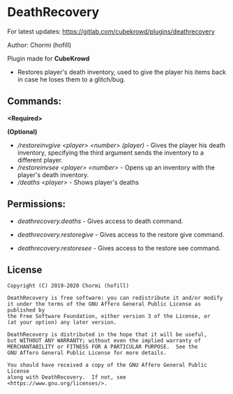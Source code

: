 # DeathRecovery
For latest updates: https://gitlab.com/cubekrowd/plugins/deathrecovery

Author: Chormi (hofill)

Plugin made for **CubeKrowd**
 - Restores player's death inventory, used to give the player his items back in case he loses them to a glitch/bug.

## Commands:
 **\<Required\>**

 **(Optional)**

 * */restoreinvgive \<player\> \<number\> (player)* - Gives the player his death inventory, specifying the third argument sends the inventory to a different player.
 * */restoreinvsee \<player\> \<number\>* - Opens up an inventory with the player's death inventory.
 * */deaths \<player\>* - Shows player's deaths

## Permissions:
 * *deathrecovery.deaths* - Gives access to death command.

 * *deathrecovery.restoregive* - Gives access to the restore give command.

 * *deathrecovery.restoresee* - Gives access to the restore see command.

## License

```
Copyright (C) 2019-2020 Chormi (hofill)

DeathRecovery is free software: you can redistribute it and/or modify
it under the terms of the GNU Affero General Public License as published by
the Free Software Foundation, either version 3 of the License, or
(at your option) any later version.

DeathRecovery is distributed in the hope that it will be useful,
but WITHOUT ANY WARRANTY; without even the implied warranty of
MERCHANTABILITY or FITNESS FOR A PARTICULAR PURPOSE.  See the
GNU Affero General Public License for more details.

You should have received a copy of the GNU Affero General Public License
along with DeathRecovery.  If not, see <https://www.gnu.org/licenses/>.
```

